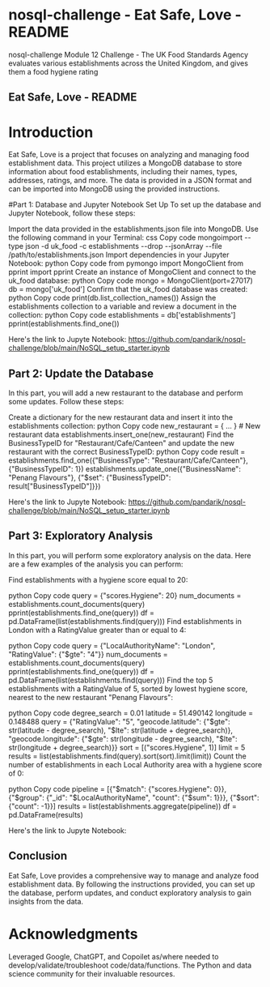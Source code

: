 # nosql-challenge - Eat Safe, Love - README

nosql-challenge Module 12 Challenge - The UK Food Standards Agency evaluates various establishments across the United Kingdom, and gives them a food hygiene rating
## Eat Safe, Love - README
# Introduction
Eat Safe, Love is a project that focuses on analyzing and managing food establishment data. This project utilizes a MongoDB database to store information about food establishments, including their names, types, addresses, ratings, and more. The data is provided in a JSON format and can be imported into MongoDB using the provided instructions.

#Part 1: Database and Jupyter Notebook Set Up
To set up the database and Jupyter Notebook, follow these steps:

Import the data provided in the establishments.json file into MongoDB. Use the following command in your Terminal:
css
Copy code
mongoimport --type json -d uk_food -c establishments --drop --jsonArray --file /path/to/establishments.json
Import dependencies in your Jupyter Notebook:
python
Copy code
from pymongo import MongoClient
from pprint import pprint
Create an instance of MongoClient and connect to the uk_food database:
python
Copy code
mongo = MongoClient(port=27017)
db = mongo['uk_food']
Confirm that the uk_food database was created:
python
Copy code
print(db.list_collection_names())
Assign the establishments collection to a variable and review a document in the collection:
python
Copy code
establishments = db['establishments']
pprint(establishments.find_one())

Here's the link to Jupyte Notebook: 
https://github.com/pandarik/nosql-challenge/blob/main/NoSQL_setup_starter.ipynb


## Part 2: Update the Database
In this part, you will add a new restaurant to the database and perform some updates. Follow these steps:

Create a dictionary for the new restaurant data and insert it into the establishments collection:
python
Copy code
new_restaurant = { ... }  # New restaurant data
establishments.insert_one(new_restaurant)
Find the BusinessTypeID for "Restaurant/Cafe/Canteen" and update the new restaurant with the correct BusinessTypeID:
python
Copy code
result = establishments.find_one({"BusinessType": "Restaurant/Cafe/Canteen"}, {"BusinessTypeID": 1})
establishments.update_one({"BusinessName": "Penang Flavours"}, {"$set": {"BusinessTypeID": result["BusinessTypeID"]}})

Here's the link to Jupyte Notebook: 
https://github.com/pandarik/nosql-challenge/blob/main/NoSQL_setup_starter.ipynb



## Part 3: Exploratory Analysis
In this part, you will perform some exploratory analysis on the data. Here are a few examples of the analysis you can perform:

Find establishments with a hygiene score equal to 20:

python
Copy code
query = {"scores.Hygiene": 20}
num_documents = establishments.count_documents(query)
pprint(establishments.find_one(query))
df = pd.DataFrame(list(establishments.find(query)))
Find establishments in London with a RatingValue greater than or equal to 4:

python
Copy code
query = {"LocalAuthorityName": "London", "RatingValue": {"$gte": "4"}}
num_documents = establishments.count_documents(query)
pprint(establishments.find_one(query))
df = pd.DataFrame(list(establishments.find(query)))
Find the top 5 establishments with a RatingValue of 5, sorted by lowest hygiene score, nearest to the new restaurant "Penang Flavours":

python
Copy code
degree_search = 0.01
latitude = 51.490142
longitude = 0.148488
query = {"RatingValue": "5", "geocode.latitude": {"$gte": str(latitude - degree_search), "$lte": str(latitude + degree_search)}, "geocode.longitude": {"$gte": str(longitude - degree_search), "$lte": str(longitude + degree_search)}}
sort = [("scores.Hygiene", 1)]
limit = 5
results = list(establishments.find(query).sort(sort).limit(limit))
Count the number of establishments in each Local Authority area with a hygiene score of 0:

python
Copy code
pipeline = [{"$match": {"scores.Hygiene": 0}}, {"$group": {"_id": "$LocalAuthorityName", "count": {"$sum": 1}}}, {"$sort": {"count": -1}}]
results = list(establishments.aggregate(pipeline))
df = pd.DataFrame(results)

Here's the link to Jupyte Notebook: 


## Conclusion
Eat Safe, Love provides a comprehensive way to manage and analyze food establishment data. By following the instructions provided, you can set up the database, perform updates, and conduct exploratory analysis to gain insights from the data.

# Acknowledgments
Leveraged Google, ChatGPT, and Copoilet as/where needed to develop/validate/troubleshoot code/data/functions. The Python and data science community for their invaluable resources.
